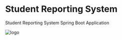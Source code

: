 # Student Reporting System
Student Reporting System Spring Boot Application

![logo](https://user-images.githubusercontent.com/101393689/219922781-28e36295-e74a-470f-bbc7-8e3fd71a128b.png)
